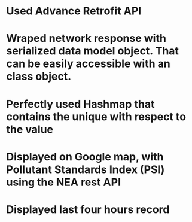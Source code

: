 # Used Advance Retrofit API 
# Wraped network response with serialized data model object. That can be easily accessible with an class object.
# Perfectly used Hashmap that contains the unique with respect to the value
# Displayed on Google map, with Pollutant Standards Index (PSI) using the NEA rest API
# Displayed last four hours record
